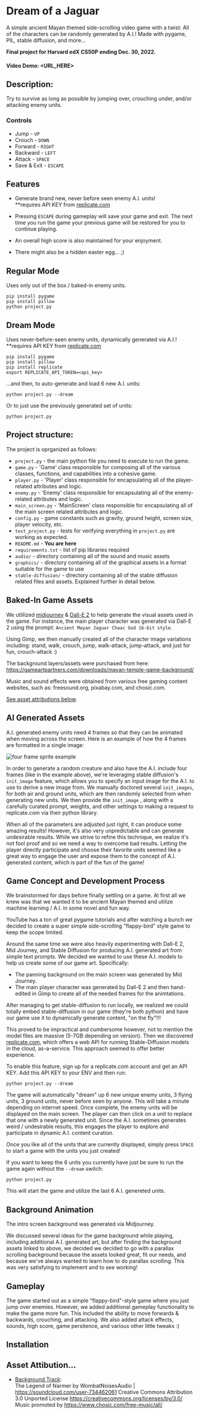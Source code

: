 # Dream of a Jaguar 
A simple ancient Mayan themed side-scrolling video game with a twist: All of the characters can be randomly generated by A.I.! Made with pygame, PIL, stable diffusion, and more...

**Final project for Harvard edX CS50P ending Dec. 30, 2022.**

#### Video Demo: <URL_HERE>

## Description:
Try to survive as long as possible by jumping over, crouching under, and/or attacking enemy units. 

### Controls ###
- Jump - ```UP```
- Crouch - ```DOWN```
- Forward - ```RIGHT```
- Backward - ```LEFT```
- Attack - ```SPACE```
- Save & Exit - ```ESCAPE```

## Features ##
- Generate brand new, never before seen enemy A.I. units!
<br>**requires API KEY from [replicate.com](https://replicate.com)

- Pressing ```ESCAPE``` during gameplay will save your game and exit. The next time you run the game your previous game will be restored for you to continue playing. 

- An overall high score is also maintained for your enjoyment.

- There might also be a hidden easter egg... ;)

## Regular Mode ##
Uses only out of the box / baked-in enemy units.
```
pip install pygame
pip install pillow
python project.py
```

## Dream Mode ##
Uses never-before-seen enemy units, dynamically generated via A.I.!
<br>**requires API KEY from [replicate.com](https://replicate.com)
```
pip install pygame
pip install pillow
pip install replicate
export REPLICATE_API_TOKEN=<api_key>
```
...and then, to auto-generate and load 6 new A.I. units:
```
python project.py --dream
```
Or to just use the previously generated set of units:
```
python project.py
```


## Project structure:

The project is oprganized as follows:
- ```project.py``` - the main python file you need to execute to run the game.
- ```game.py``` - 'Game' class responsible for composing all of the various classes, functions, and capabilities into a cohesive game. 
- ```player.py``` - 'Player' class responsible for encapsulating all of the player-related attributes and logic.
- ```enemy.py``` - 'Enemy' class responsible for encapsulating all of the enemy-related attributes and logic.
- ```main_screen.py``` -  'MainScreen' class responsible for encapsulating all of the main screen related attributes and logic.
- ```config.py``` - game constants such as gravity, ground height, screen size, player velocity, etc.
- ```test_project.py``` - tests for verifying everything in ```project.py``` are working as expected.
- ```README.md``` - **You are here**
- ```requirements.txt``` - list of pip libraries required
- ```audio/``` - directory containing all of the sound and music assets
- ```graphics/``` - directory containing all of the graphical assets in a format suitable for the game to use
- ```stable-diffusion/``` - directory containing all of the stable diffusion related files and assets. Explained further in detail below.

## Baked-In Game Assets ##
We utlilized [midjourney](https://www.midjourney.com/home/) & [Dall-E 2](https://openai.com/dall-e-2/) to help generate the visual assets used in the game. For instance, the main player character was generated via Dall-E 2 using the prompt: ```Ancient Mayan Jaguar Chaac God 16-bit style```. 

Using Gimp, we then manually created all of the character image variations including: stand, walk, crouch, jump, walk-attack, jump-attack, and just for fun, crouch-attack :)

The background layers/assets were purchased from here:<br> https://gameartpartners.com/downloads/mayan-temple-game-background/

Music and sound effects were obtained from various free gaming content websites, such as: freesound.org, pixabay.com, and chosic.com.

[See asset attributions below](#ca).

## AI Generated Assets

A.I. generated enemy units need 4 frames so that they can be animated when moving across the screen. Here is an example of how the 4 frames are formatted in a single image: 

![four frame sprite example](stable_diffusion/init_image/bird2.png)

In order to generate a random creature and also have the A.I. include four frames (like in the example above), we're leveraging stable diffusion's ```init_image``` feature, which allows you to specify an input image for the A.I. to use to derive a new image from. We manually doctored several ```init_images```, for both air and ground units, which are then randomly selected from when generating new units. We then provide the ```init_image``` , along with a carefully curated prompt, weights, and other settings to making a request to replicate.com via their python library.

When all of the parameters are adjusted just right, it can produce some amazing results! However, it's also very unpredictable and can generate undesirable results. While we strive to refine this technique, we realize it's not fool proof and so we need a way to overcome bad results. Letting the player directly participate and choose their favorite units seemed like a great way to engage the user and expose them to the concept of A.I. generated content, which is part of the fun of the game!


## Game Concept and Development Process ##
We brainstormed for days before finally settling on a game. At first all we knew was that we wanted it to be ancient Mayan themed and utilize machine learning / A.I. in some novel and fun way.

YouTube has a ton of great pygame tutorials and after watching a bunch we decided to create a super simple side-scrolling "flappy-bird" style game to keep the scope limited.

Around the same time we were also heavily experimenting with Dall-E 2, Mid Journey, and Stable Diffusion for producing A.I. generated art from simple text prompts. We decided we wanted to use these A.I. models to help us create some of our game art. Specifically:

- The panning background on the main screen was generated by Mid Journey.
- The main player character was generated by Dall-E 2 and then hand-edited in Gimp to create all of the needed frames for the animtations.

After managing to get stable-diffusion to run locally, we realized we could totally embed stable-diffusion in our game (they're both python) and have our game use it to dynamically generate content, "on the fly"!!!

This proved to be impractical and cumbersome however, not to mention the model files are massive (5-7GB depending on version). Then we discovered [replicate.com](https://replicate.com), which offers a web API for running Stable-Diffusion models in the cloud, as-a-service. This approach seemed to offer better experience.

To enable this feature, sign up for a replicate.com account and get an API KEY. Add this API KEY to your ENV and then run:

```
python project.py --dream
```
The game will automatically "dream" up 6 new unique enemy units, 3 flying units, 3 ground units, never before seen by anyone.  This will take a minute depending on internet speed. Once complete, the enemy units will be displayed on the main screen. The player can then click on a unit to replace that one with a newly generated unit. Since the A.I. sometimes generates weird / undesirable results, this engages the player to explore and participate in dynamic A.I. content curation.

Once you like all of the units that are currently displayed, simply press ```SPACE``` to start a game with the units you just created!

If you want to keep the 6 units you currently have just be sure to run the game again without the ```--dream``` switch:
```
python project.py
```

This will start the game and utilize the last 6 A.I. genereted units.



## Background Animation ##
The intro screen background was generated via Midjourney.

We discussed several ideas for the game background while playing, including additional A.I. generated art, but after finding the background assets linked to above, we decided we decided to go with a parallax scrolling background because the assets looked great, fit our needs, and because we've always wanted to learn how to do parallax scrolling. This was very satisfying to implement and to see working!

## Gameplay ##
The game started out as a simple "flappy-bird"-style game where you just jump over enemies. However, we added additional gameplay functionality to make the game more fun. This included the ability to move forwards & backwards, crouching, and attacking. We also added attack effects, sounds, high score, game persitence, and various other little tweaks :)



## Installation ##

## Asset Attibution...
<a name="ca"></a>
- [Background Track](audio/legend-of-narmer.mp3):  
The Legend of Narmer by WombatNoisesAudio | https://soundcloud.com/user-734462061
Creative Commons Attribution 3.0 Unported License
https://creativecommons.org/licenses/by/3.0/
Music promoted by https://www.chosic.com/free-music/all/
